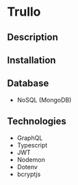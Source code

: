 # Trullo

## Description


## Installation


## Database
- NoSQL (MongoDB)

## Technologies
- GraphQL
- Typescript
- JWT
- Nodemon
- Dotenv
- bcryptjs